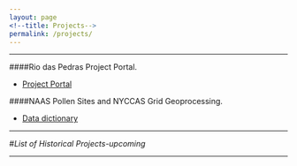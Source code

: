 ```yaml
---
layout: page
<!--title: Projects-->
permalink: /projects/
---
```


<!--This is the base Jekyll theme. You can find out more info about customizing your Jekyll theme, as well as basic Jekyll usage documentation at [jekyllrb.com](http://jekyllrb.com/)

You can find the source code for the Jekyll new theme at: [github.com/jglovier/jekyll-new](https://github.com/jglovier/jekyll-new)

You can find the source code for Jekyll at [github.com/jekyll/jekyll](https://github.com/jekyll/jekyll)
-->

---

####Rio das Pedras Project Portal.
* [Project Portal](/projects/rdp)

####NAAS Pollen Sites and NYCCAS Grid Geoprocessing.
* [Data dictionary](http://beh-gis.github.io/projects/data_dictionary/naas_pollen_grid_variables_data_dictionary_20150128.pdf)

---

#*List of Historical Projects-upcoming*

---

